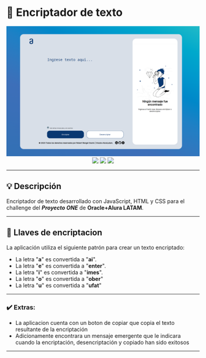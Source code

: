 # 🔏 Encriptador de texto

<div align="center"><img src="assets/img/proyecto encrypto.png" width="550"/></div>

<div align="center">
    <img src="https://img.shields.io/badge/JavaScript-5A5A5A?logo=javascript&logoColor=yelllow"/>
    <img src="https://img.shields.io/badge/HTML-5A5A5A?logo=html5" />
    <img src="https://img.shields.io/badge/CSS-5A5A5A?logo=css3&logoColor=01A3D8" />
</div>

---

## 💡 Descripción

Encriptador de texto desarrollado con JavaScript, HTML y CSS para el challenge del **_Proyecto ONE_** de **Oracle+Alura LATAM**.

---

## 🔑 Llaves de encriptacion

La aplicación utiliza el siguiente patrón para crear un texto encriptado:

- La letra "**a**" es convertida a "**ai**".
- La letra "**e**" es convertida a "**enter**".
- La letra "**i**" es convertida a "**imes**".
- La letra "**o**" es convertida a "**ober**"
- La letra "**u**" es convertida a "**ufat**"

---

### ✔️ Extras:

- La aplicacion cuenta con un boton de copiar que copia el texto resultante de la encriptación
- Adicionamente encontrara un mensaje emergente que le indicara cuando la encriptación, desencriptación y copiado han sido exitosos
---


